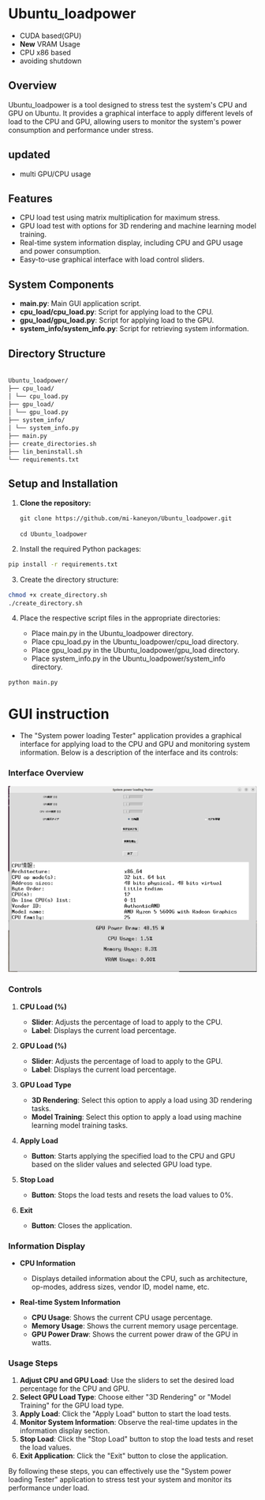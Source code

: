 # Ubuntu_loadpower
- CUDA based(GPU)
- **New** VRAM Usage 
- CPU x86 based
- avoiding shutdown
## Overview
Ubuntu_loadpower is a tool designed to stress test the system's CPU and GPU on Ubuntu. It provides a graphical interface to apply different levels of load to the CPU and GPU, allowing users to monitor the system's power consumption and performance under stress.

## updated
- multi GPU/CPU usage

## Features
- CPU load test using matrix multiplication for maximum stress.
- GPU load test with options for 3D rendering and machine learning model training.
- Real-time system information display, including CPU and GPU usage and power consumption.
- Easy-to-use graphical interface with load control sliders.

## System Components
- **main.py**: Main GUI application script.
- **cpu_load/cpu_load.py**: Script for applying load to the CPU.
- **gpu_load/gpu_load.py**: Script for applying load to the GPU.
- **system_info/system_info.py**: Script for retrieving system information.

## Directory Structure

```

Ubuntu_loadpower/
├── cpu_load/
│ └── cpu_load.py
├── gpu_load/
│ └── gpu_load.py
├── system_info/
│ └── system_info.py
├── main.py
├── create_directories.sh
├── lin_beninstall.sh
└── requirements.txt

```

## Setup and Installation

1. **Clone the repository:**
 
   ```
   git clone https://github.com/mi-kaneyon/Ubuntu_loadpower.git

   cd Ubuntu_loadpower
   ```
  
2. Install the required Python packages:

  ```sh
  pip install -r requirements.txt

  ```
3. Create the directory structure:
 
```sh
chmod +x create_directory.sh 
./create_directory.sh
```

4. Place the respective script files in the appropriate directories:

    - Place main.py in the Ubuntu_loadpower directory.
    - Place cpu_load.py in the Ubuntu_loadpower/cpu_load directory.
    - Place gpu_load.py in the Ubuntu_loadpower/gpu_load directory.
    - Place system_info.py in the Ubuntu_loadpower/system_info directory. 


```
python main.py
```

# GUI instruction 

- The "System power loading Tester" application provides a graphical interface for applying load to the CPU and GPU and monitoring system information. Below is a description of the interface and its controls:

### Interface Overview
![Main Display](maindisplay2.png)

### Controls

1. **CPU Load (%)**
   - **Slider**: Adjusts the percentage of load to apply to the CPU. 
   - **Label**: Displays the current load percentage.

2. **GPU Load (%)**
   - **Slider**: Adjusts the percentage of load to apply to the GPU.
   - **Label**: Displays the current load percentage.

3. **GPU Load Type**
   - **3D Rendering**: Select this option to apply a load using 3D rendering tasks.
   - **Model Training**: Select this option to apply a load using machine learning model training tasks.

4. **Apply Load**
   - **Button**: Starts applying the specified load to the CPU and GPU based on the slider values and selected GPU load type.

5. **Stop Load**
   - **Button**: Stops the load tests and resets the load values to 0%.

6. **Exit**
   - **Button**: Closes the application.

### Information Display

- **CPU Information**
  - Displays detailed information about the CPU, such as architecture, op-modes, address sizes, vendor ID, model name, etc.

- **Real-time System Information**
  - **CPU Usage**: Shows the current CPU usage percentage.
  - **Memory Usage**: Shows the current memory usage percentage.
  - **GPU Power Draw**: Shows the current power draw of the GPU in watts.

### Usage Steps

1. **Adjust CPU and GPU Load**: Use the sliders to set the desired load percentage for the CPU and GPU.
2. **Select GPU Load Type**: Choose either "3D Rendering" or "Model Training" for the GPU load type.
3. **Apply Load**: Click the "Apply Load" button to start the load tests.
4. **Monitor System Information**: Observe the real-time updates in the information display section.
5. **Stop Load**: Click the "Stop Load" button to stop the load tests and reset the load values.
6. **Exit Application**: Click the "Exit" button to close the application.

By following these steps, you can effectively use the "System power loading Tester" application to stress test your system and monitor its performance under load.





